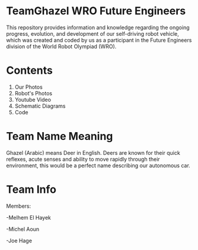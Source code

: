 # TeamGhazel WRO Future Engineers


This repository provides information and knowledge regarding the ongoing progress, evolution, and development of our self-driving robot vehicle, which was created and coded by us as a participant in the Future Engineers division of the World Robot Olympiad (WRO).

# Contents


1. Our Photos
2. Robot's Photos
3. Youtube Video
4. Schematic Diagrams
5. Code

# Team Name Meaning


Ghazel (Arabic) means Deer in English.  Deers are known for their quick reflexes, acute senses and ability to move rapidly through their environment, this would be a perfect name describing our autonomous car.

# Team Info


Members:

-Melhem El Hayek                                                                                                                                      

-Michel Aoun

-Joe Hage



